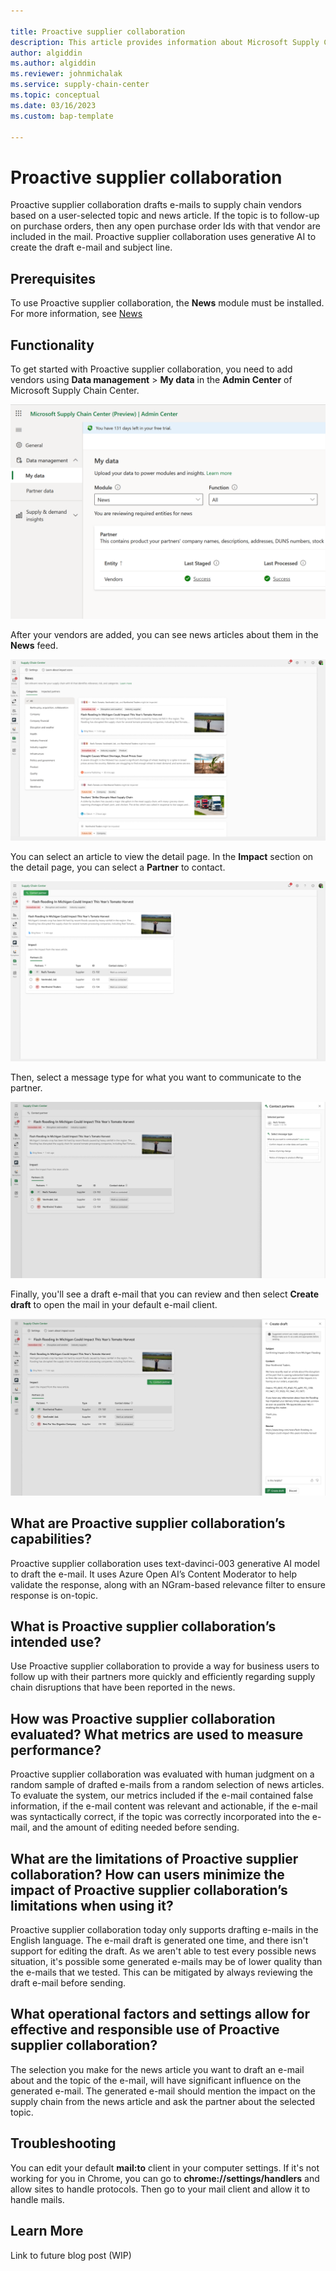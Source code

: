 ```yaml
--- 

title: Proactive supplier collaboration
description: This article provides information about Microsoft Supply Chain Center's Proactive supplier collaboration capability.
author: algiddin
ms.author: algiddin
ms.reviewer: johnmichalak 
ms.service: supply-chain-center 
ms.topic: conceptual 
ms.date: 03/16/2023
ms.custom: bap-template 

--- 
```


# Proactive supplier collaboration

Proactive supplier collaboration drafts e-mails to supply chain vendors based on a user-selected topic and news article. If the topic is to follow-up on purchase orders, then any open purchase order Ids with that vendor are included in the mail. Proactive supplier collaboration uses generative AI to create the draft e-mail and subject line.

## Prerequisites

To use Proactive supplier collaboration, the **News** module must be installed. For more information, see [News](news.md) 

## Functionality

To get started with Proactive supplier collaboration, you need to add vendors using **Data management** \> **My data** in the **Admin Center** of Microsoft Supply Chain Center. 

![A screenshot of a data ingestion area with news selected as the module and vendors as an entity that has successfully been staged and processed.](media/proactive-supplier-collaboration-data.png) 

After your vendors are added, you can see news articles about them in the **News** feed. 

![A screenshot of a news feed with different articles.](media/proactive-supplier-collaboration-news.png) 

You can select an article to view the detail page. In the **Impact** section on the detail page, you can select a **Partner** to contact.  

![A screenshot of the news detail page, which has a news article and a table under impact with partners, type, ID, and contact status. There is a button to contact partner in the top left.](media/proactive-supplier-collaboration-contact-partner.png) 

Then, select a message type for what you want to communicate to the partner. 

![A screenshot of the news detail page with an overlay titled Contact partners with the partner name. It asks to select a message type with 3 options.](media/proactive-supplier-collaboration-select-message-type.png) 

Finally, you'll see a draft e-mail that you can review and then select **Create draft** to open the mail in your default e-mail client.

![A screenshot of an e-mail draft overlaid on the news page. There is an option to give feedback in a thumbs up/down and the ability to create draft or discard.](media/proactive-supplier-collaboration-create-draft.png) 

## What are Proactive supplier collaboration’s capabilities? 

Proactive supplier collaboration uses text-davinci-003 generative AI model to draft the e-mail. It uses Azure Open AI’s Content Moderator to help validate the response, along with an NGram-based relevance filter to ensure response is on-topic.

## What is Proactive supplier collaboration’s intended use?

Use Proactive supplier collaboration to provide a way for business users to follow up with their partners more quickly and efficiently regarding supply chain disruptions that have been reported in the news.

## How was Proactive supplier collaboration evaluated? What metrics are used to measure performance?

Proactive supplier collaboration was evaluated with human judgment on a random sample of drafted e-mails from a random selection of news articles. To evaluate the system, our metrics included if the e-mail contained false information, if the e-mail content was relevant and actionable, if the e-mail was syntactically correct, if the topic was correctly incorporated into the e-mail, and the amount of editing needed before sending.

## What are the limitations of Proactive supplier collaboration? How can users minimize the impact of Proactive supplier collaboration’s limitations when using it?

Proactive supplier collaboration today only supports drafting e-mails in the English language. The e-mail draft is generated one time, and there isn't support for editing the draft. As we aren't able to test every possible news situation, it's possible some generated e-mails may be of lower quality than the e-mails that we tested. This can be mitigated by always reviewing the draft e-mail before sending.

## What operational factors and settings allow for effective and responsible use of Proactive supplier collaboration?

The selection you make for the news article you want to draft an e-mail about and the topic of the e-mail, will have significant influence on the generated e-mail. The generated e-mail should mention the impact on the supply chain from the news article and ask the partner about the selected topic.

## Troubleshooting

You can edit your default **mail:to** client in your computer settings. If it's not working for you in Chrome, you can go to **chrome://settings/handlers** and allow sites to handle protocols. Then go to your mail client and allow it to handle mails.

## Learn More

Link to future blog post (WIP)
